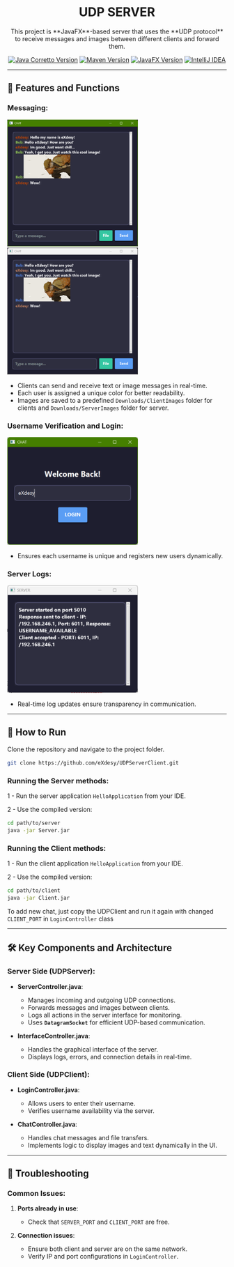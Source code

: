 # <h1 align="center">UDP SERVER</h1>
<p align="center">This project is **JavaFX**-based server that uses the **UDP protocol** to receive messages and images between different clients and forward them.<p>

<p align="center">
<a href="https://aws.amazon.com/corretto/" target="_blank"><img src="https://img.shields.io/badge/SDK-Corretto_11.0.21-brightgreen" alt="Java Corretto Version" /></a>
<a href="https://maven.apache.org/" target="_blank"><img src="https://img.shields.io/badge/Build-Maven_3.8.1-blue" alt="Maven Version" /></a>
<a href="https://openjfx.io/" target="_blank"><img src="https://img.shields.io/badge/JavaFX-SDK_20.0.0-orange" alt="JavaFX Version" /></a>
<a href="https://www.jetbrains.com/idea/" target="_blank">
  <img src="https://img.shields.io/badge/IntelliJ_IDEA-2023.1-brightgreen" alt="IntelliJ IDEA">
</a>
</p>

---

## 🧪 Features and Functions

### Messaging:
<img src="https://github.com/eXdesy/UDPServerClient/blob/master/img/chat1.png" alt="Chat_1" width="300"/> <img src="https://github.com/eXdesy/UDPServerClient/blob/master/img/chat2.png" alt="Chat_2" width="300"/>

- Clients can send and receive text or image messages in real-time.
- Each user is assigned a unique color for better readability.
- Images are saved to a predefined `Downloads/ClientImages` folder for clients and `Downloads/ServerImages` folder for server.

### Username Verification and Login:
<img src="https://github.com/eXdesy/UDPServerClient/blob/master/img/login.png" alt="Login" width="300"/>

- Ensures each username is unique and registers new users dynamically.

### Server Logs:
<img src="https://github.com/eXdesy/UDPServerClient/blob/master/img/server.png" alt="Server" width="300"/>

- Real-time log updates ensure transparency in communication.

---

## 🚀 How to Run
Clone the repository and navigate to the project folder.

   ```bash
   git clone https://github.com/eXdesy/UDPServerClient.git
   ```

### Running the Server methods:
1 - Run the server application `HelloApplication` from your IDE.

2 - Use the compiled version:

   ```bash
   cd path/to/server
   java -jar Server.jar
   ```

### Running the Client methods:
1 - Run the client application `HelloApplication` from your IDE.

2 - Use the compiled version:

   ```bash
   cd path/to/client
   java -jar Client.jar
   ```

To add new chat, just copy the UDPClient and run it again with changed `CLIENT_PORT` in `LoginController` class

---

## 🛠 Key Components and Architecture

### Server Side (UDPServer):
- **ServerController.java**:
  - Manages incoming and outgoing UDP connections.
  - Forwards messages and images between clients.
  - Logs all actions in the server interface for monitoring.
  - Uses **`DatagramSocket`** for efficient UDP-based communication.

- **InterfaceController.java**:
  - Handles the graphical interface of the server.
  - Displays logs, errors, and connection details in real-time.

### Client Side (UDPClient):
- **LoginController.java**:
  - Allows users to enter their username.
  - Verifies username availability via the server.

- **ChatController.java**:
  - Handles chat messages and file transfers.
  - Implements logic to display images and text dynamically in the UI.

---

## 🤔 Troubleshooting

### Common Issues:
1. **Ports already in use**:
   - Check that `SERVER_PORT` and `CLIENT_PORT` are free.

2. **Connection issues**:
   - Ensure both client and server are on the same network.
   - Verify IP and port configurations in `LoginController`.
